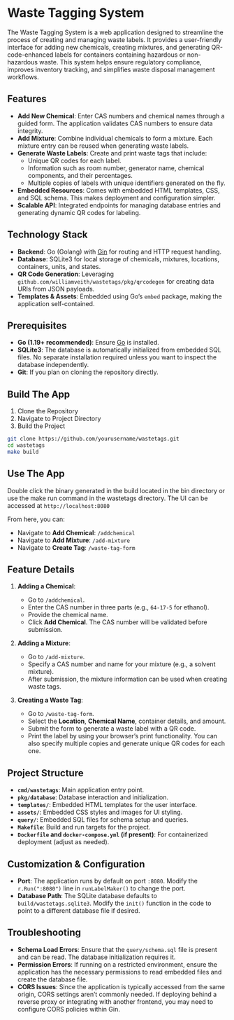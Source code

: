 # Waste Tagging System

The Waste Tagging System is a web application designed to streamline the process of creating and managing waste labels. It provides a user-friendly interface for adding new chemicals, creating mixtures, and generating QR-code-enhanced labels for containers containing hazardous or non-hazardous waste. This system helps ensure regulatory compliance, improves inventory tracking, and simplifies waste disposal management workflows.

## Features

- **Add New Chemical**: Enter CAS numbers and chemical names through a guided form. The application validates CAS numbers to ensure data integrity.
- **Add Mixture**: Combine individual chemicals to form a mixture. Each mixture entry can be reused when generating waste labels.
- **Generate Waste Labels**: Create and print waste tags that include:
  - Unique QR codes for each label.
  - Information such as room number, generator name, chemical components, and their percentages.
  - Multiple copies of labels with unique identifiers generated on the fly.
- **Embedded Resources**: Comes with embedded HTML templates, CSS, and SQL schema. This makes deployment and configuration simpler.
- **Scalable API**: Integrated endpoints for managing database entries and generating dynamic QR codes for labeling.

## Technology Stack

- **Backend**: Go (Golang) with [Gin](https://github.com/gin-gonic/gin) for routing and HTTP request handling.
- **Database**: SQLite3 for local storage of chemicals, mixtures, locations, containers, units, and states.
- **QR Code Generation**: Leveraging `github.com/williamveith/wastetags/pkg/qrcodegen` for creating data URIs from JSON payloads.
- **Templates & Assets**: Embedded using Go’s `embed` package, making the application self-contained.

## Prerequisites

- **Go (1.19+ recommended)**: Ensure [Go](https://go.dev/) is installed.
- **SQLite3**: The database is automatically initialized from embedded SQL files. No separate installation required unless you want to inspect the database independently.
- **Git**: If you plan on cloning the repository directly.

## Build The App

1. Clone the Repository
2. Navigate to Project Directory
3. Build the Project

  ```sh
  git clone https://github.com/yourusername/wastetags.git
  cd wastetags
  make build
  ```

## Use The App

Double click the binary generated in the build located in the bin directory or use the make run command in the wastetags directory. The UI can be accessed at `http://localhost:8080`

From here, you can:

- Navigate to **Add Chemical**: `/addchemical`
- Navigate to **Add Mixture**: `/add-mixture`
- Navigate to **Create Tag**: `/waste-tag-form`

## Feature Details

1. **Adding a Chemical**:
   - Go to `/addchemical`.
   - Enter the CAS number in three parts (e.g., `64-17-5` for ethanol).
   - Provide the chemical name.
   - Click **Add Chemical**. The CAS number will be validated before submission.

2. **Adding a Mixture**:
   - Go to `/add-mixture`.
   - Specify a CAS number and name for your mixture (e.g., a solvent mixture).
   - After submission, the mixture information can be used when creating waste tags.

3. **Creating a Waste Tag**:
   - Go to `/waste-tag-form`.
   - Select the **Location**, **Chemical Name**, container details, and amount.
   - Submit the form to generate a waste label with a QR code.
   - Print the label by using your browser’s print functionality. You can also specify multiple copies and generate unique QR codes for each one.

## Project Structure

- **`cmd/wastetags`**: Main application entry point.
- **`pkg/database`**: Database interaction and initialization.
- **`templates/`**: Embedded HTML templates for the user interface.
- **`assets/`**: Embedded CSS styles and images for UI styling.
- **`query/`**: Embedded SQL files for schema setup and queries.
- **`Makefile`**: Build and run targets for the project.
- **`Dockerfile` and `docker-compose.yml` (if present)**: For containerized deployment (adjust as needed).

## Customization & Configuration

- **Port**: The application runs by default on port `:8080`. Modify the `r.Run(":8080")` line in `runLabelMaker()` to change the port.
- **Database Path**: The SQLite database defaults to `build/wastetags.sqlite3`. Modify the `init()` function in the code to point to a different database file if desired.

## Troubleshooting

- **Schema Load Errors**: Ensure that the `query/schema.sql` file is present and can be read. The database initialization requires it.
- **Permission Errors**: If running on a restricted environment, ensure the application has the necessary permissions to read embedded files and create the database file.
- **CORS Issues**: Since the application is typically accessed from the same origin, CORS settings aren’t commonly needed. If deploying behind a reverse proxy or integrating with another frontend, you may need to configure CORS policies within Gin.
